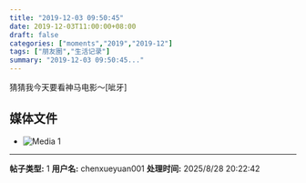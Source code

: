 ```yaml
---
title: "2019-12-03 09:50:45"
date: 2019-12-03T11:00:00+08:00
draft: false
categories: ["moments","2019","2019-12"]
tags: ["朋友圈","生活记录"]
summary: "2019-12-03 09:50:45..."
---
```


猜猜我今天要看神马电影～[呲牙]

## 媒体文件

- ![Media 1](/Moments/photos/2019-12-03/201912030950450.jpg)

---

**帖子类型:** 1
**用户名:** chenxueyuan001
**处理时间:** 2025/8/28 20:22:42